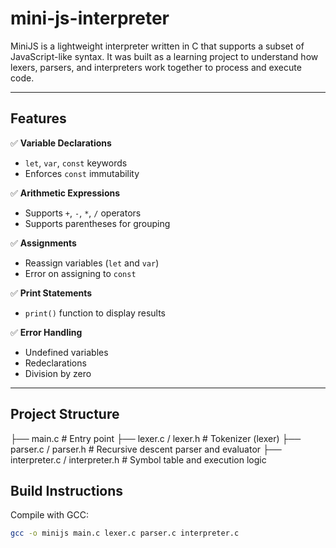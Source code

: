 # mini-js-interpreter

MiniJS is a lightweight interpreter written in C that supports a subset of JavaScript-like syntax. It was built as a learning project to understand how lexers, parsers, and interpreters work together to process and execute code.

---

## Features
✅ **Variable Declarations**
- `let`, `var`, `const` keywords  
- Enforces `const` immutability

✅ **Arithmetic Expressions**
- Supports `+`, `-`, `*`, `/` operators
- Supports parentheses for grouping

✅ **Assignments**
- Reassign variables (`let` and `var`)  
- Error on assigning to `const`

✅ **Print Statements**
- `print()` function to display results

✅ **Error Handling**
- Undefined variables
- Redeclarations
- Division by zero

---

## Project Structure
├── main.c # Entry point
├── lexer.c / lexer.h # Tokenizer (lexer)
├── parser.c / parser.h # Recursive descent parser and evaluator
├── interpreter.c / interpreter.h # Symbol table and execution logic

## Build Instructions
Compile with GCC:

```bash
gcc -o minijs main.c lexer.c parser.c interpreter.c
